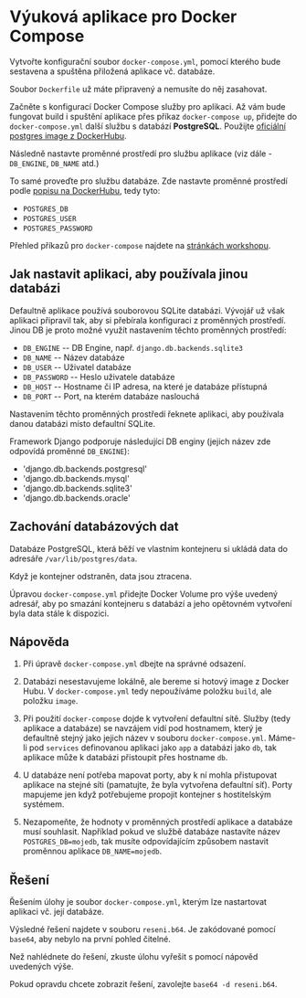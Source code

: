 # Výuková aplikace pro Docker Compose

Vytvořte konfigurační soubor `docker-compose.yml`, pomocí kterého bude sestavena a spuštěna přiložená aplikace vč. databáze.

Soubor `Dockerfile` už máte připravený a nemusíte do něj zasahovat.

Začněte s konfigurací Docker Compose služby pro aplikaci. Až vám bude fungovat build i spuštění aplikace přes příkaz `docker-compose up`, přidejte do `docker-compose.yml` další službu s databází **PostgreSQL**. Použijte [oficiální postgres image z DockerHubu](https://hub.docker.com/_/postgres).

Následně nastavte proměnné prostředí pro službu aplikace (viz dále - `DB_ENGINE`, `DB_NAME` atd.)

To samé proveďte pro službu databáze. Zde nastavte proměnné prostředí podle [popisu na DockerHubu](https://hub.docker.com/_/postgres), tedy tyto:

- `POSTGRES_DB`
- `POSTGRES_USER`
- `POSTGRES_PASSWORD`

Přehled příkazů pro `docker-compose` najdete na [stránkách workshopu](https://czechitas.orchi.page/linux/docker/).

## Jak nastavit aplikaci, aby používala jinou databázi

Defaultně aplikace používá souborovou SQLite databázi.
Vývojář už však aplikaci připravil tak, aby si přebírala konfiguraci z proměnných prostředí.
Jinou DB je proto možné využít nastavením těchto proměnných prostředí:

- `DB_ENGINE` -- DB Engine, např. `django.db.backends.sqlite3`
- `DB_NAME` -- Název databáze
- `DB_USER` -- Uživatel databáze
- `DB_PASSWORD` -- Heslo uživatele databáze
- `DB_HOST` -- Hostname či IP adresa, na které je databáze přístupná
- `DB_PORT` -- Port, na kterém databáze naslouchá

Nastavením těchto proměnných prostředí řeknete aplikaci, aby používala danou databázi místo defaultní SQLite.

Framework Django podporuje následující DB enginy (jejich název zde odpovídá proměnné `DB_ENGINE`):

- 'django.db.backends.postgresql'
- 'django.db.backends.mysql'
- 'django.db.backends.sqlite3'
- 'django.db.backends.oracle'

## Zachování databázových dat

Databáze PostgreSQL, která běží ve vlastním kontejneru si ukládá data do adresáře `/var/lib/postgres/data`.

Když je kontejner odstraněn, data jsou ztracena.

Úpravou `docker-compose.yml` přidejte Docker Volume pro výše uvedený adresář, aby po smazání kontejneru s databází a jeho opětovném vytvoření byla data stále k dispozici.

## Nápověda

1. Při úpravě `docker-compose.yml` dbejte na správné odsazení.

2. Databázi nesestavujeme lokálně, ale bereme si hotový image z Docker Hubu. V `docker-compose.yml` tedy nepoužíváme položku `build`, ale položku `image`.

3. Při použití `docker-compose` dojde k vytvoření defaultní sítě. Služby (tedy aplikace a databáze) se navzájem vidí pod hostnamem, který je defaultně stejný jako jejich název v souboru `docker-compose.yml`. Máme-li pod `services` definovanou aplikaci jako `app` a databázi jako `db`, tak aplikace může k databázi přistoupit přes hostname `db`.

4. U databáze není potřeba mapovat porty, aby k ní mohla přistupovat aplikace na stejné síti (pamatujte, že byla vytvořena defaultní síť). Porty mapujeme jen když potřebujeme propojit kontejner s hostitelským systémem.

5. Nezapomeňte, že hodnoty v proměnných prostředí aplikace a databáze musí souhlasit. Například pokud ve službě databáze nastavíte název `POSTGRES_DB=mojedb`, tak musíte odpovídajícím způsobem nastavit proměnnou aplikace `DB_NAME=mojedb`.

## Řešení

Řešením úlohy je soubor `docker-compose.yml`, kterým lze nastartovat aplikaci vč. její databáze.

Výsledné řešení najdete v souboru `reseni.b64`. Je zakódované pomocí `base64`, aby nebylo na první pohled čitelné.

Než nahlédnete do řešení, zkuste úlohu vyřešit s pomocí nápověd uvedených výše.

Pokud opravdu chcete zobrazit řešení, zavolejte `base64 -d reseni.b64`.
